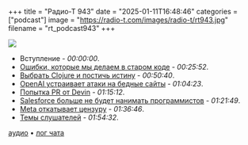 +++
title = "Радио-Т 943"
date = "2025-01-11T16:48:46"
categories = ["podcast"]
image = "https://radio-t.com/images/radio-t/rt943.jpg"
filename = "rt_podcast943"
+++

![](https://radio-t.com/images/radio-t/rt943.jpg)

- Вступление - *00:00:00*.
- [Ошибки, которые мы делаем в старом коде](https://www.seangoedecke.com/large-established-codebases/) - *00:25:52*.
- [Выбрать Clojure и постичь истину](https://bytes.vadelabs.com/doing-hard-things-while-living-life-why-we-built-vade-studio-in-clojure/) - *00:50:40*.
- [OpenAI устраивает атаки на бедные сайты](https://techcrunch.com/2025/01/10/how-openais-bot-crushed-this-seven-person-companys-web-site-like-a-ddos-attack/) - *01:04:23*.
- [Попытка PR от Devin](https://github.com/dagger/dagger/pull/9134) - *01:15:12*.
- [Salesforce больше не будет нанимать программистов](https://www.salesforceben.com/salesforce-will-hire-no-more-software-engineers-in-2025-says-marc-benioff/) - *01:21:49*.
- [Meta откатывает цензуру](https://techcrunch.com/2025/01/07/meta-to-phase-back-in-political-content-on-facebook-instagram-and-threads/) - *01:36:46*.
- [Темы слушателей](https://radio-t.com/p/2025/01/07/prep-943/) - *01:54:32*.


[аудио](https://cdn.radio-t.com/rt_podcast943.mp3) • [лог чата](https://chat.radio-t.com/logs/radio-t-943.html)
<audio src="https://cdn.radio-t.com/rt_podcast943.mp3" preload="none"></audio>
